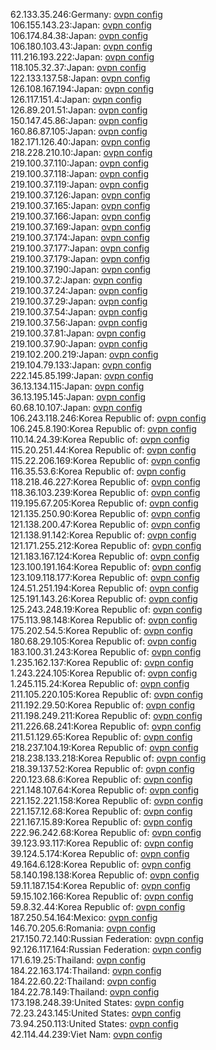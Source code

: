 62.133.35.246:Germany: [ovpn config](vpn/62_133_35_246.ovpn)  
106.155.143.23:Japan: [ovpn config](vpn/106_155_143_23.ovpn)  
106.174.84.38:Japan: [ovpn config](vpn/106_174_84_38.ovpn)  
106.180.103.43:Japan: [ovpn config](vpn/106_180_103_43.ovpn)  
111.216.193.222:Japan: [ovpn config](vpn/111_216_193_222.ovpn)  
118.105.32.37:Japan: [ovpn config](vpn/118_105_32_37.ovpn)  
122.133.137.58:Japan: [ovpn config](vpn/122_133_137_58.ovpn)  
126.108.167.194:Japan: [ovpn config](vpn/126_108_167_194.ovpn)  
126.117.151.4:Japan: [ovpn config](vpn/126_117_151_4.ovpn)  
126.89.201.51:Japan: [ovpn config](vpn/126_89_201_51.ovpn)  
150.147.45.86:Japan: [ovpn config](vpn/150_147_45_86.ovpn)  
160.86.87.105:Japan: [ovpn config](vpn/160_86_87_105.ovpn)  
182.171.126.40:Japan: [ovpn config](vpn/182_171_126_40.ovpn)  
218.228.210.10:Japan: [ovpn config](vpn/218_228_210_10.ovpn)  
219.100.37.110:Japan: [ovpn config](vpn/219_100_37_110.ovpn)  
219.100.37.118:Japan: [ovpn config](vpn/219_100_37_118.ovpn)  
219.100.37.119:Japan: [ovpn config](vpn/219_100_37_119.ovpn)  
219.100.37.126:Japan: [ovpn config](vpn/219_100_37_126.ovpn)  
219.100.37.165:Japan: [ovpn config](vpn/219_100_37_165.ovpn)  
219.100.37.166:Japan: [ovpn config](vpn/219_100_37_166.ovpn)  
219.100.37.169:Japan: [ovpn config](vpn/219_100_37_169.ovpn)  
219.100.37.174:Japan: [ovpn config](vpn/219_100_37_174.ovpn)  
219.100.37.177:Japan: [ovpn config](vpn/219_100_37_177.ovpn)  
219.100.37.179:Japan: [ovpn config](vpn/219_100_37_179.ovpn)  
219.100.37.190:Japan: [ovpn config](vpn/219_100_37_190.ovpn)  
219.100.37.2:Japan: [ovpn config](vpn/219_100_37_2.ovpn)  
219.100.37.24:Japan: [ovpn config](vpn/219_100_37_24.ovpn)  
219.100.37.29:Japan: [ovpn config](vpn/219_100_37_29.ovpn)  
219.100.37.54:Japan: [ovpn config](vpn/219_100_37_54.ovpn)  
219.100.37.56:Japan: [ovpn config](vpn/219_100_37_56.ovpn)  
219.100.37.81:Japan: [ovpn config](vpn/219_100_37_81.ovpn)  
219.100.37.90:Japan: [ovpn config](vpn/219_100_37_90.ovpn)  
219.102.200.219:Japan: [ovpn config](vpn/219_102_200_219.ovpn)  
219.104.79.133:Japan: [ovpn config](vpn/219_104_79_133.ovpn)  
222.145.85.199:Japan: [ovpn config](vpn/222_145_85_199.ovpn)  
36.13.134.115:Japan: [ovpn config](vpn/36_13_134_115.ovpn)  
36.13.195.145:Japan: [ovpn config](vpn/36_13_195_145.ovpn)  
60.68.10.107:Japan: [ovpn config](vpn/60_68_10_107.ovpn)  
106.243.118.246:Korea Republic of: [ovpn config](vpn/106_243_118_246.ovpn)  
106.245.8.190:Korea Republic of: [ovpn config](vpn/106_245_8_190.ovpn)  
110.14.24.39:Korea Republic of: [ovpn config](vpn/110_14_24_39.ovpn)  
115.20.251.44:Korea Republic of: [ovpn config](vpn/115_20_251_44.ovpn)  
115.22.206.169:Korea Republic of: [ovpn config](vpn/115_22_206_169.ovpn)  
116.35.53.6:Korea Republic of: [ovpn config](vpn/116_35_53_6.ovpn)  
118.218.46.227:Korea Republic of: [ovpn config](vpn/118_218_46_227.ovpn)  
118.36.103.239:Korea Republic of: [ovpn config](vpn/118_36_103_239.ovpn)  
119.195.67.205:Korea Republic of: [ovpn config](vpn/119_195_67_205.ovpn)  
121.135.250.90:Korea Republic of: [ovpn config](vpn/121_135_250_90.ovpn)  
121.138.200.47:Korea Republic of: [ovpn config](vpn/121_138_200_47.ovpn)  
121.138.91.142:Korea Republic of: [ovpn config](vpn/121_138_91_142.ovpn)  
121.171.255.212:Korea Republic of: [ovpn config](vpn/121_171_255_212.ovpn)  
121.183.167.124:Korea Republic of: [ovpn config](vpn/121_183_167_124.ovpn)  
123.100.191.164:Korea Republic of: [ovpn config](vpn/123_100_191_164.ovpn)  
123.109.118.177:Korea Republic of: [ovpn config](vpn/123_109_118_177.ovpn)  
124.51.251.194:Korea Republic of: [ovpn config](vpn/124_51_251_194.ovpn)  
125.191.143.26:Korea Republic of: [ovpn config](vpn/125_191_143_26.ovpn)  
125.243.248.19:Korea Republic of: [ovpn config](vpn/125_243_248_19.ovpn)  
175.113.98.148:Korea Republic of: [ovpn config](vpn/175_113_98_148.ovpn)  
175.202.54.5:Korea Republic of: [ovpn config](vpn/175_202_54_5.ovpn)  
180.68.29.105:Korea Republic of: [ovpn config](vpn/180_68_29_105.ovpn)  
183.100.31.243:Korea Republic of: [ovpn config](vpn/183_100_31_243.ovpn)  
1.235.162.137:Korea Republic of: [ovpn config](vpn/1_235_162_137.ovpn)  
1.243.224.105:Korea Republic of: [ovpn config](vpn/1_243_224_105.ovpn)  
1.245.115.24:Korea Republic of: [ovpn config](vpn/1_245_115_24.ovpn)  
211.105.220.105:Korea Republic of: [ovpn config](vpn/211_105_220_105.ovpn)  
211.192.29.50:Korea Republic of: [ovpn config](vpn/211_192_29_50.ovpn)  
211.198.249.211:Korea Republic of: [ovpn config](vpn/211_198_249_211.ovpn)  
211.226.68.241:Korea Republic of: [ovpn config](vpn/211_226_68_241.ovpn)  
211.51.129.65:Korea Republic of: [ovpn config](vpn/211_51_129_65.ovpn)  
218.237.104.19:Korea Republic of: [ovpn config](vpn/218_237_104_19.ovpn)  
218.238.133.218:Korea Republic of: [ovpn config](vpn/218_238_133_218.ovpn)  
218.39.137.52:Korea Republic of: [ovpn config](vpn/218_39_137_52.ovpn)  
220.123.68.6:Korea Republic of: [ovpn config](vpn/220_123_68_6.ovpn)  
221.148.107.64:Korea Republic of: [ovpn config](vpn/221_148_107_64.ovpn)  
221.152.221.158:Korea Republic of: [ovpn config](vpn/221_152_221_158.ovpn)  
221.157.12.68:Korea Republic of: [ovpn config](vpn/221_157_12_68.ovpn)  
221.167.15.89:Korea Republic of: [ovpn config](vpn/221_167_15_89.ovpn)  
222.96.242.68:Korea Republic of: [ovpn config](vpn/222_96_242_68.ovpn)  
39.123.93.117:Korea Republic of: [ovpn config](vpn/39_123_93_117.ovpn)  
39.124.5.174:Korea Republic of: [ovpn config](vpn/39_124_5_174.ovpn)  
49.164.6.128:Korea Republic of: [ovpn config](vpn/49_164_6_128.ovpn)  
58.140.198.138:Korea Republic of: [ovpn config](vpn/58_140_198_138.ovpn)  
59.11.187.154:Korea Republic of: [ovpn config](vpn/59_11_187_154.ovpn)  
59.15.102.166:Korea Republic of: [ovpn config](vpn/59_15_102_166.ovpn)  
59.8.32.44:Korea Republic of: [ovpn config](vpn/59_8_32_44.ovpn)  
187.250.54.164:Mexico: [ovpn config](vpn/187_250_54_164.ovpn)  
146.70.205.6:Romania: [ovpn config](vpn/146_70_205_6.ovpn)  
217.150.72.140:Russian Federation: [ovpn config](vpn/217_150_72_140.ovpn)  
92.126.117.164:Russian Federation: [ovpn config](vpn/92_126_117_164.ovpn)  
171.6.19.25:Thailand: [ovpn config](vpn/171_6_19_25.ovpn)  
184.22.163.174:Thailand: [ovpn config](vpn/184_22_163_174.ovpn)  
184.22.60.22:Thailand: [ovpn config](vpn/184_22_60_22.ovpn)  
184.22.78.149:Thailand: [ovpn config](vpn/184_22_78_149.ovpn)  
173.198.248.39:United States: [ovpn config](vpn/173_198_248_39.ovpn)  
72.23.243.145:United States: [ovpn config](vpn/72_23_243_145.ovpn)  
73.94.250.113:United States: [ovpn config](vpn/73_94_250_113.ovpn)  
42.114.44.239:Viet Nam: [ovpn config](vpn/42_114_44_239.ovpn)  
